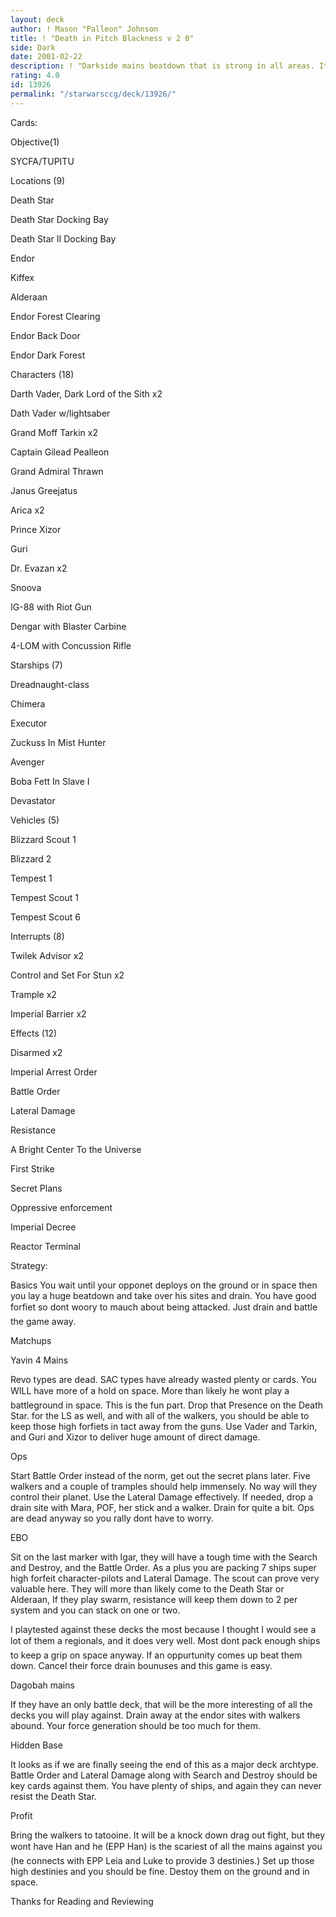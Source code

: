 ```yaml
---
layout: deck
author: ! Mason "Palleon" Johnson
title: ! "Death in Pitch Blackness v 2 0"
side: Dark
date: 2001-02-22
description: ! "Darkside mains beatdown that is strong in all areas. Its Old School with a New Age twist."
rating: 4.0
id: 13926
permalink: "/starwarsccg/deck/13926/"
---
```

Cards:

Objective(1)


SYCFA/TUPITU


Locations (9)

Death Star

Death Star Docking Bay

Death Star II Docking Bay

Endor

Kiffex

Alderaan

Endor Forest Clearing

Endor Back Door

Endor Dark Forest



Characters (18)

Darth Vader, Dark Lord of the Sith x2

Dath Vader w/lightsaber

Grand Moff Tarkin x2

Captain Gilead Pealleon

Grand Admiral Thrawn

Janus Greejatus

Arica x2

Prince Xizor

Guri

Dr. Evazan x2

Snoova

IG-88 with Riot Gun

Dengar with Blaster Carbine

4-LOM with Concussion Rifle


Starships (7)

Dreadnaught-class

Chimera

Executor

Zuckuss In Mist Hunter

Avenger

Boba Fett In Slave I

Devastator


Vehicles (5)

Blizzard Scout 1

Blizzard 2

Tempest 1

Tempest Scout 1

Tempest Scout 6


Interrupts (8)


Twilek Advisor x2

Control and Set For Stun x2

Trample x2

Imperial Barrier x2


Effects (12)


Disarmed x2

Imperial Arrest Order

Battle Order

Lateral Damage

Resistance

A Bright Center To the Universe

First Strike

Secret Plans

Oppressive enforcement

Imperial Decree

Reactor Terminal

Strategy:

Basics You wait until your opponet deploys on the ground or in space then you lay a huge beatdown and take over his sites and drain. You have good forfiet so dont woory to mauch about being attacked. Just drain and battle the game away.


Matchups


Yavin 4 Mains

Revo types are dead. SAC types have already wasted plenty or cards. You WILL have more of a hold on space. More than likely he wont play a battleground in space. This is the fun part. Drop that Presence on the Death Star. for the LS as well, and with all of the walkers, you should be able to keep those high forfiets in tact away from the guns. Use Vader and Tarkin, and Guri and Xizor to deliver huge amount of direct damage.


Ops

Start Battle Order instead of the norm, get out the secret plans later. Five walkers and a couple of tramples should help immensely. No way will they control their planet. Use the Lateral Damage effectively. If needed, drop a drain site with Mara, POF, her stick and a walker. Drain for quite a bit. Ops are dead anyway so you rally dont have to worry.


EBO

Sit on the last marker with Igar, they will have a tough time with the Search and Destroy, and the Battle Order. As a plus you are packing 7 ships super high forfeit character-pilots and Lateral Damage. The scout can prove very valuable here. They will more than likely come to the Death Star or Alderaan, If they play swarm, resistance will keep them down to 2 per system and you can stack on one or two.

I playtested against these decks the most because I thought I would see a lot of them a regionals, and it does very well. Most dont pack enough ships to keep a grip on space anyway. If an oppurtunity comes up beat them down. Cancel their force drain bounuses and this game is easy.


Dagobah mains

If they have an only battle deck, that will be the more interesting of all the decks you will play against. Drain away at the endor sites with walkers abound. Your force generation should be too much for them.


Hidden Base

It looks as if we are finally seeing the end of this as a major deck archtype. Battle Order and Lateral Damage along with Search and Destroy should be key cards against them. You have plenty of ships, and again they can never resist the Death Star.


Profit

Bring the walkers to tatooine. It will be a knock down drag out fight, but they wont have Han and he (EPP Han) is the scariest of all the mains against you (he connects with EPP Leia and Luke to provide 3 destinies.) Set up those high destinies and you should be fine. Destoy them on the ground and in space.


Thanks for Reading and Reviewing 
